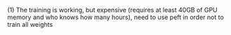 (1) The training is working, but expensive (requires at least 40GB of GPU memory and who knows how many hours), need to use peft in order not to train all weights <br>
